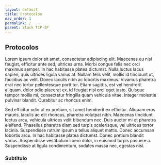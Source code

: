 ```yaml
---
layout: default
title: Protocolos
nav_order: 1
permalink: /
parent: Stack TCP-IP
---
```


## Protocolos

Lorem ipsum dolor sit amet, consectetur adipiscing elit. Maecenas eu nisl feugiat, efficitur ante sed, ultrices urna. Morbi congue felis 
nec orci maximus semper. In hac habitasse platea dictumst. Nulla luctus lacus sapien, quis ultrices ligula varius at. Nullam felis velit, mollis id tincidunt ut, 
faucibus ac velit. Donec iaculis nibh ac lobortis maximus. Vivamus pharetra erat nec tortor pellentesque porttitor. Etiam sagittis, est vel hendrerit aliquam, 
dolor odio placerat ex, id feugiat nisl orci eget justo. Quisque tempor mollis mi, consectetur fringilla quam vehicula vitae. Integer molestie pulvinar blandit. 
Curabitur ac rhoncus enim.

Sed efficitur odio ut ex pretium, sit amet hendrerit ex efficitur. Aliquam eros mauris, iaculis ac elit rhoncus, pharetra volutpat nibh. Maecenas tincidunt lectus
 arcu, vehicula ultrices velit bibendum nec. Duis auctor mi et pharetra eleifend. Phasellus pharetra diam sed turpis scelerisque, vel ultrices tortor lacinia. 
 Suspendisse rutrum ipsum a tellus aliquet mattis. Donec accumsan lobortis arcu. In hac habitasse platea dictumst. Donec pretium blandit varius. Suspendisse vestibulum
 libero dolor, in euismod turpis posuere a. Suspendisse at ligula condimentum, sodales massa nec, egestas nisi.

### Subtitulo